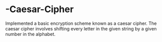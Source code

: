 # -Caesar-Cipher
Implemented a basic encryption scheme known as a caesar cipher. 
The caesar cipher involves shifting every letter in the given string by a given number in the alphabet.
